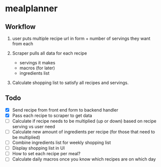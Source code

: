 # mealplanner

## Workflow

1. user puts multiple recipe url in form + number of servings they want from each

2. Scraper pulls all data for each recipe
    - servings it makes 
    - macros (for later)
    - ingredients list 

3. Calculate shopping list to satisfy all recipes and servings.


## Todo
- [x] Send recipe from front end form to backend handler
- [x] Pass each recipe to scraper to get data
- [ ] Calculate if recipe needs to be multiplied (up or down) based on recipe serving vs user need
- [ ] Calculate new amount of ingredients per recipe (for those that need to be multiplied)
- [ ] Combine ingredients list for weekly shopping list
- [ ] Display shopping list in UI
- [ ] How to set each recipe per meal?
- [ ] Calculate daily macros once you know which recipes are on which day